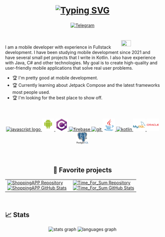 ###

<h1 align= "center">
    <a href="https://git.io/typing-svg"><img src="https://readme-typing-svg.demolab.com?font=Roboto+Serif&size=30&duration=4000&pause=1000&color=71B7FF&center=true&vCenter=true&width=500&lines=Hi+there%2C+I'm+Michael+Sigalov;Android+Developer;I+like+learn+something+new!!" alt="Typing SVG" /></a>
</h1>

###

<div align="center" >
    
[![Telegram](https://img.shields.io/badge/Telegram-2CA5E0?style=flat-squeare&logo=telegram&logoColor=white)](https://t.me/Flaschix)
    
</div>

###

</br>

<img src="https://media2.giphy.com/media/v1.Y2lkPTc5MGI3NjExd3h6Nm53MHRjdTMzcmVtNmo1emZqd29sZ29vZWlkdHZpZHRsenRyMCZlcD12MV9pbnRlcm5hbF9naWZfYnlfaWQmY3Q9Zw/QXwtfadqo7wbfmT46H/giphy.webp" width="25%" height="25%" align="right">

<p>
    I am a mobile developer with experience in Fullstack development. I have been studying mobile development since 2021 and have several small pet projects that I write in Kotlin. I also have experience with Java, C# and other technologies. My goal is to create high-quality and user-friendly mobile applications that solve real user problems.
    
- 🏆 I'm pretty good at mobile development.
- 🏆 Currently learning about Jetpack Compose and the latest frameworks most people used.
- 🏆 I'm looking for the best place to show off.
</p>

</br>

###

<div align="center">
    <a href="https://developer.mozilla.org/en-US/docs/Web/JavaScript" target="_blank" rel="noreferrer">
        <img src="https://cdn.jsdelivr.net/gh/devicons/devicon/icons/javascript/javascript-original.svg" height="40" width="52" alt="javascript logo"  />
    </a>
  <a href="https://developer.android.com" target="_blank" rel="noreferrer"> 
        <img src="https://raw.githubusercontent.com/devicons/devicon/master/icons/android/android-original-wordmark.svg" alt="android" width="40" height="40"/> 
  </a> 
  <a href="https://www.w3schools.com/cs/" target="_blank" rel="noreferrer"> 
    <img src="https://raw.githubusercontent.com/devicons/devicon/master/icons/csharp/csharp-original.svg" alt="csharp" width="40" height="40"/> 
  </a> 
  <a href="https://firebase.google.com/" target="_blank" rel="noreferrer"> 
    <img src="https://www.vectorlogo.zone/logos/firebase/firebase-icon.svg" alt="firebase" width="40" height="40"/> 
  </a> 
  <a href="https://git-scm.com/" target="_blank" rel="noreferrer"> 
    <img src="https://www.vectorlogo.zone/logos/git-scm/git-scm-icon.svg" alt="git" width="40" height="40"/> 
  </a> 
  <a href="https://www.java.com" target="_blank" rel="noreferrer"> 
    <img src="https://raw.githubusercontent.com/devicons/devicon/master/icons/java/java-original.svg" alt="java" width="40" height="40"/> 
  </a> 
  <a href="https://kotlinlang.org" target="_blank" rel="noreferrer"> 
    <img src="https://www.vectorlogo.zone/logos/kotlinlang/kotlinlang-icon.svg" alt="kotlin" width="40" height="40"/> 
  </a> 
  <a href="https://www.mysql.com/" target="_blank" rel="noreferrer"> 
    <img src="https://raw.githubusercontent.com/devicons/devicon/master/icons/mysql/mysql-original-wordmark.svg" alt="mysql" width="40" height="40"/> 
  </a> 
  <a href="https://www.oracle.com/" target="_blank" rel="noreferrer"> 
    <img src="https://raw.githubusercontent.com/devicons/devicon/master/icons/oracle/oracle-original.svg" alt="oracle" width="40" height="40"/> 
  </a> 
  <a href="https://www.postgresql.org" target="_blank" rel="noreferrer"> 
    <img src="https://raw.githubusercontent.com/devicons/devicon/master/icons/postgresql/postgresql-original-wordmark.svg" alt="postgresql" width="40" height="40"/> 
  </a>
</div>

###

</br>

<h2 align="center">💖 Favorite projects</h2>

<table align="center">
  <tr>
    <td width="50%">
      <a href="https://github.com/flaschix/ShoppingAPP">
        <img width="100%" src="https://www.inventiva.co.in/wp-content/uploads/2022/09/shopping-apps.jpeg" alt="ShoppingAPP Repository" />
      </a>
      <br>
      <a href="https://github.com/Flaschix/ShoppingAPP">
        <img width="100%" src="https://github-readme-stats-rho-one-97.vercel.app/api/pin/?username=flaschix&repo=ShoppingAPP&theme=tokyonight&show_owner=true&hide_border=true" alt="ShoppingAPP GitHub Stats" />
      </a>
    </td>
    <td width="50%">
      <a href="https://github.com/Flaschix/Time_For_Sum">
        <img width="100%" src="https://play-lh.googleusercontent.com/QkSd303K6kV0ktt7BUDMu_Uc5e9n3CVysS8aAVQ525RmlwolAt07RsJeMD9_V8oT3EU=w526-h296-rw" alt="Time_For_Sum Repository" />
      </a>
      <br>
      <a href="https://github.com/flaschix/Time_For_Sum">
        <img width="100%" src="https://github-readme-stats-rho-one-97.vercel.app/api/pin/?username=flaschix&repo=Time_For_Sum&theme=tokyonight&show_owner=true&hide_border=true" alt="Time_For_Sum GitHub Stats" />
      </a>
    </td>
  </tr>
</table>

</br>

###

<h2 align="left">📈 Stats</h2>
<div align="center">
  <img src="https://github-readme-stats.vercel.app/api?username=flaschix&show_icons=true&theme=tokyonight&rank_icon=percentile&order=1" height="150" alt="stats graph"  />
  <img src="https://github-readme-stats.vercel.app/api/top-langs?username=flaschix&locale=en&hide_title=true&layout=compact&card_width=320&langs_count=6&theme=tokyonight&order=2" height="150" alt="languages graph"  />
